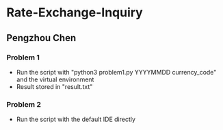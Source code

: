 # Rate-Exchange-Inquiry

## Pengzhou Chen

### Problem 1
- Run the script with "python3 problem1.py YYYYMMDD currency_code" and the virtual environment
- Result stored in "result.txt"

### Problem 2
- Run the script with the default IDE directly